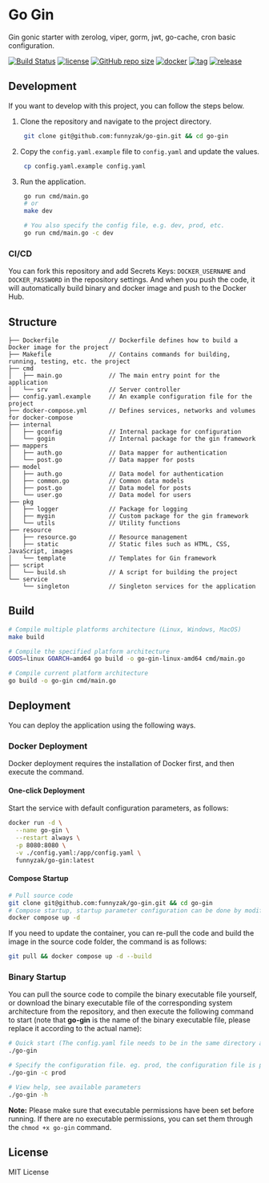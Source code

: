 # Go Gin

Gin gonic starter with zerolog, viper, gorm, jwt, go-cache, cron basic configuration.

[![Build Status][build-status-image]][build-status]
[![license][license-image]][repository-url]
[![GitHub repo size][repo-size-image]][repository-url]
[![docker][docker-image]][docker-url]
[![tag][tag-image]][rle-url]
[![release][rle-image]][rle-url]

## Development

If you want to develop with this project, you can follow the steps below.

1. Clone the repository and navigate to the project directory.

   ```bash
    git clone git@github.com:funnyzak/go-gin.git && cd go-gin
   ```
  
2. Copy the `config.yaml.example` file to `config.yaml` and update the values.

   ```bash
    cp config.yaml.example config.yaml
   ```

3. Run the application.

   ```bash
    go run cmd/main.go
    # or 
    make dev

    # You also specify the config file, e.g. dev, prod, etc.
    go run cmd/main.go -c dev
    ```

### CI/CD

You can fork this repository and add Secrets Keys: `DOCKER_USERNAME` and `DOCKER_PASSWORD` in the repository settings. And when you push the code, it will automatically build binary and docker image and push to the Docker Hub.

## Structure

```plaintext
├── Dockerfile              // Dockerfile defines how to build a Docker image for the project
├── Makefile                // Contains commands for building, running, testing, etc. the project
├── cmd
│   ├── main.go             // The main entry point for the application
│   └── srv                 // Server controller
├── config.yaml.example     // An example configuration file for the project
├── docker-compose.yml      // Defines services, networks and volumes for docker-compose
├── internal
│   ├── gconfig             // Internal package for configuration
│   └── gogin               // Internal package for the gin framework
├── mappers
│   ├── auth.go             // Data mapper for authentication
│   └── post.go             // Data mapper for posts
├── model
│   ├── auth.go             // Data model for authentication
│   ├── common.go           // Common data models
│   ├── post.go             // Data model for posts
│   └── user.go             // Data model for users
├── pkg
│   ├── logger              // Package for logging
│   ├── mygin               // Custom package for the gin framework
│   └── utils               // Utility functions
├── resource
│   ├── resource.go         // Resource management
│   ├── static              // Static files such as HTML, CSS, JavaScript, images
│   └── template            // Templates for Gin framework
├── script
│   └── build.sh            // A script for building the project
└── service
    └── singleton           // Singleton services for the application
```

## Build

```bash
# Compile multiple platforms architecture (Linux, Windows, MacOS)
make build

# Compile the specified platform architecture
GOOS=linux GOARCH=amd64 go build -o go-gin-linux-amd64 cmd/main.go

# Compile current platform architecture
go build -o go-gin cmd/main.go
```

## Deployment

You can deploy the application using the following ways.

### Docker Deployment

Docker deployment requires the installation of Docker first, and then execute the command.

#### One-click Deployment

Start the service with default configuration parameters, as follows:

```bash
docker run -d \
  --name go-gin \
  --restart always \
  -p 8080:8080 \
  -v ./config.yaml:/app/config.yaml \
  funnyzak/go-gin:latest
```

#### Compose Startup

```bash
# Pull source code
git clone git@github.com:funnyzak/go-gin.git && cd go-gin
# Compose startup, startup parameter configuration can be done by modifying the docker-compose.yml file
docker compose up -d
```

If you need to update the container, you can re-pull the code and build the image in the source code folder, the command is as follows:

```bash
git pull && docker compose up -d --build
```

### Binary Startup

You can pull the source code to compile the binary executable file yourself, or download the binary executable file of the corresponding system architecture from the repository, and then execute the following command to start (note that **go-gin** is the name of the binary executable file, please replace it according to the actual name):

```bash
# Quick start (The config.yaml file needs to be in the same directory as the binary executable file)
./go-gin

# Specify the configuration file. eg. prod, the configuration file is prod.yaml 
./go-gin -c prod

# View help, see available parameters
./go-gin -h
```

**Note:** Please make sure that executable permissions have been set before running. If there are no executable permissions, you can set them through the `chmod +x go-gin` command.

## License

MIT License

[repo-size-image]: https://img.shields.io/github/repo-size/funnyzak/go-gin?style=flat-square&logo=github&logoColor=white&label=size
[down-latest-image]: https://img.shields.io/github/downloads/funnyzak/go-gin/latest/total.svg
[down-total-image]: https://img.shields.io/github/downloads/funnyzak/go-gin/total.svg
[commit-activity-image]: https://img.shields.io/github/commit-activity/m/funnyzak/go-gin?style=flat-square
[last-commit-image]: https://img.shields.io/github/last-commit/funnyzak/go-gin?style=flat-square
[license-image]: https://img.shields.io/github/license/funnyzak/go-gin.svg?style=flat-square
[repository-url]: https://github.com/funnyzak/go-gin
[rle-url]: https://github.com/funnyzak/go-gin/releases/latest
[rle-all-url]: https://github.com/funnyzak/go-gin/releases
[ci-image]: https://img.shields.io/github/workflow/status/funnyzak/go-gin/react-native-android-build-apk
[ci-url]: https://github.com/funnyzak/go-gin/actions
[rle-image]: https://img.shields.io/github/release-date/funnyzak/go-gin.svg?style=flat-square&label=release
[sg-image]: https://img.shields.io/badge/view%20on-Sourcegraph-brightgreen.svg?style=flat-square
[sg-url]: https://sourcegraph.com/github.com/funnyzak/go-gin
[build-status-image]: https://github.com/funnyzak/go-gin/actions/workflows/build.yml/badge.svg
[build-status]: https://github.com/funnyzak/go-gin/actions
[tag-image]: https://img.shields.io/github/tag/funnyzak/go-gin.svg
[docker-image]: https://img.shields.io/docker/pulls/funnyzak/go-gin
[docker-url]: https://hub.docker.com/r/funnyzak/go-gin
